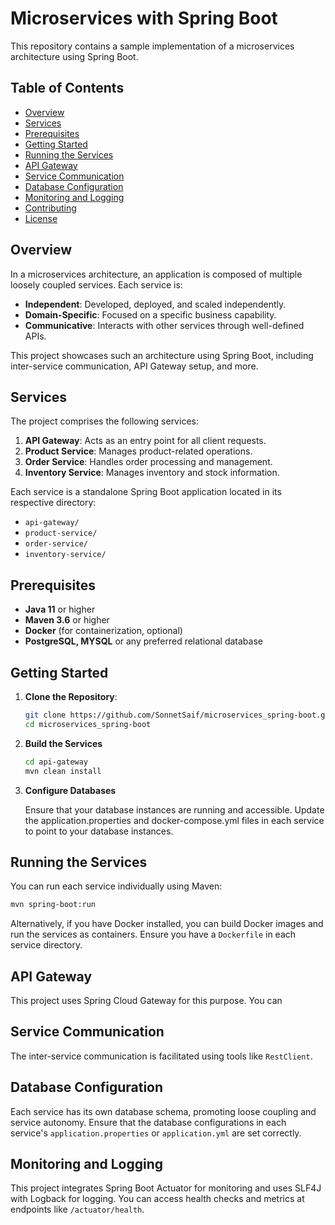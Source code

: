 # Microservices with Spring Boot

This repository contains a sample implementation of a microservices architecture using Spring Boot.

## Table of Contents

- [Overview](#overview)
- [Services](#services)
- [Prerequisites](#prerequisites)
- [Getting Started](#getting-started)
- [Running the Services](#running-the-services)
- [API Gateway](#api-gateway)
- [Service Communication](#service-communication)
- [Database Configuration](#database-configuration)
- [Monitoring and Logging](#monitoring-and-logging)
- [Contributing](#contributing)
- [License](#license)

## Overview

In a microservices architecture, an application is composed of multiple loosely coupled services. Each service is:

- **Independent**: Developed, deployed, and scaled independently.
- **Domain-Specific**: Focused on a specific business capability.
- **Communicative**: Interacts with other services through well-defined APIs.

This project showcases such an architecture using Spring Boot, including inter-service communication, API Gateway setup, and more.

## Services

The project comprises the following services:

1. **API Gateway**: Acts as an entry point for all client requests.
2. **Product Service**: Manages product-related operations.
3. **Order Service**: Handles order processing and management.
4. **Inventory Service**: Manages inventory and stock information.

Each service is a standalone Spring Boot application located in its respective directory:

- `api-gateway/`
- `product-service/`
- `order-service/`
- `inventory-service/`

## Prerequisites

- **Java 11** or higher
- **Maven 3.6** or higher
- **Docker** (for containerization, optional)
- **PostgreSQL, MYSQL** or any preferred relational database

## Getting Started

1. **Clone the Repository**:

   ```bash
   git clone https://github.com/SonnetSaif/microservices_spring-boot.git
   cd microservices_spring-boot

2. **Build the Services**

   ```bash
   cd api-gateway
   mvn clean install

3. **Configure Databases**

   Ensure that your database instances are running and accessible. Update the application.properties and docker-compose.yml files in each service to point to your database instances.


## Running the Services

You can run each service individually using Maven:

```bash
mvn spring-boot:run
```

Alternatively, if you have Docker installed, you can build Docker images and run the services as containers. Ensure you have a `Dockerfile` in each service directory.

## API Gateway

This project uses Spring Cloud Gateway for this purpose. You can

## Service Communication

The inter-service communication is facilitated using tools like `RestClient`.

## Database Configuration

Each service has its own database schema, promoting loose coupling and service autonomy. Ensure that the database configurations in each service's `application.properties` or `application.yml` are set correctly.

## Monitoring and Logging

This project integrates Spring Boot Actuator for monitoring and uses SLF4J with Logback for logging. You can access health checks and metrics at endpoints like `/actuator/health`.

